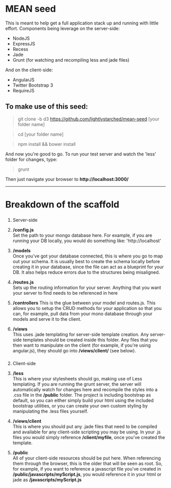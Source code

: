 # MEAN seed
This is meant to help get a full application stack up and running with little effort.
Components being leverage on the server-side:
* NodeJS
* ExpressJS
* Recess
* Jade
* Grunt (for watching and recompiling less and jade files)

And on the client-side:
* AngularJS
* Twitter Bootstrap 3
* RequireJS

## To make use of this seed:
> git clone -b d3 https://github.com/lightlystarched/mean-seed [your folder name]

> cd [your folder name]

> npm install && bower install

And now you're good to go.
To run your test server and watch the 'less' folder for changes, type:
> grunt

Then just navigate your browser to **http://localhost:3000/**
- - -

# Breakdown of the scaffold

###
1. Server-side
1. **/config.js**  
Set the path to your mongo database here. For example, if you are running your DB locally, you would do something like: 'http://localhost'

2. **/models**  
Once you've got your database connected, this is where you go to map out your schema. It is usually best to create the schema locally before creating it in your database, since the file can act as a blueprint for your DB. It also helps reduce errors due to the structures being misaligned.

2. **/routes.js**  
Sets up the routing information for your server. Anything that you want your server to find needs to be referenced in here

3. **/controllers**
This is the glue between your model and routes.js. This allows you to setup the CRUD methods for your application so that you can, for example, pull data from your mono database through your models and serve it to the client.

3. **/views**  
This uses .jade templating for server-side template creation. Any server-side templates should be created inside this folder. Any files that you then want to manipulate on the client (for example, if you're using angular.js), they should go into **/views/client/** (see below).

###
2. Client-side
1. **/less**  
This is where your stylesheets should go, making use of Less templating. If you are running the grunt server, the server will automatically watch for changes here and recompile the styles into a .css file in the **/public** folder. The project is including bootstrap as default, so you can either simply build your html using the included bootstrap utilities, or you can create your own custom styling by manipulating the .less files yourself.

2. **/views/client**  
This is where you should put any .jade files that need to be compiled and available for any client-side scripting you may be using. In your .js files you would simply reference **/client/myfile**, once you've created the template.

3. **/public**  
All of your client-side resources should be put here. When referencing them through the browser, this is the older that will be seen as root. So, for example, if you want to reference a javascript file you've created in **/public/javascripts/myScript.js**, you would reference it in your html or jade as **/javascripts/myScript.js**
